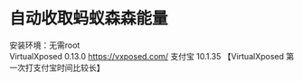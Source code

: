 # 自动收取蚂蚁森森能量

安装环境：无需root  
VirtualXposed 0.13.0  https://vxposed.com/
支付宝 10.1.35  【VirtualXposed 第一次打支付宝时间比较长】
